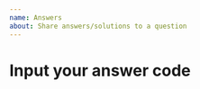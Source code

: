 ```yaml
---
name: Answers
about: Share answers/solutions to a question
---
```


# Input your answer code

```ts

```
